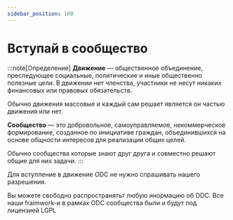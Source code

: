 ```yaml
---
sidebar_position: 100
---
```

# Вступай в сообщество

:::note[Определение]
**Движение** — общественное объединение,
преследующее социальные, политические и иные общественно полезные цели.
В движении нет членства, участники
не несут никаких финансовых или правовых обязательств.

Обычно движения массовые и каждый сам решает
является он частью движения или нет.

**Сообщество** — это добровольное, самоуправляемое,
некоммерческое формирование, созданное по инициативе граждан,
объединившихся на основе общности интересов для реализации
общих целей.

Обычно сообщества которые знают друг друга и совместно решают общие
для них задачи.
:::

Для вступление в движение ODC
не нужно спрашивать нашего разрешения.

Вы можете свободно распространятьт любую 
инормацию об ODC.
Все наши fraimwork-и
в рамках ODC сообщества были и будут под
лицензией LGPL
